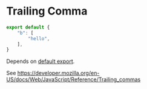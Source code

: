 # Trailing Comma

```js
export default {
    "b": [
        "hello",
    ],
}
```

Depends on [default export](./2110-default-export.md).

See https://developer.mozilla.org/en-US/docs/Web/JavaScript/Reference/Trailing_commas
